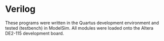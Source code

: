 # Verilog
These programs were written in the Quartus development environment and tested (testbench) in ModelSim. All modules were loaded onto the Altera DE2-115 development board.
